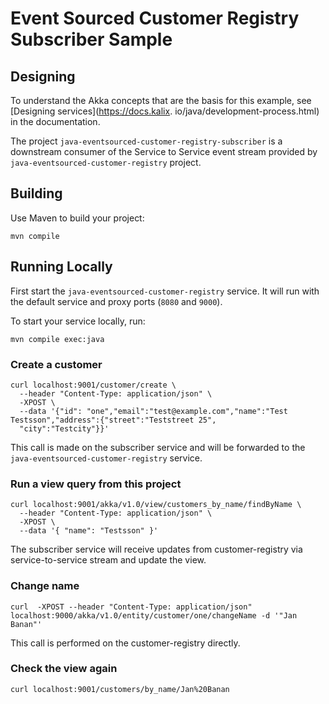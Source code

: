 # Event Sourced Customer Registry Subscriber Sample

## Designing

To understand the Akka concepts that are the basis for this example, see [Designing services](https://docs.kalix.
io/java/development-process.html) in the documentation.

The project `java-eventsourced-customer-registry-subscriber` is a downstream consumer of the Service to Service event stream provided by `java-eventsourced-customer-registry` project.

## Building

Use Maven to build your project:

```shell
mvn compile
```

## Running Locally

First start the `java-eventsourced-customer-registry` service. It will run with the default service and proxy ports (`8080` and `9000`).

To start your service locally, run:

```shell
mvn compile exec:java
```

### Create a customer

```shell
curl localhost:9001/customer/create \
  --header "Content-Type: application/json" \
  -XPOST \
  --data '{"id": "one","email":"test@example.com","name":"Test Testsson","address":{"street":"Teststreet 25", 
  "city":"Testcity"}}'
```

This call is made on the subscriber service and will be forwarded to the `java-eventsourced-customer-registry` service.

### Run a view query from this project

```shell
curl localhost:9001/akka/v1.0/view/customers_by_name/findByName \
  --header "Content-Type: application/json" \
  -XPOST \
  --data '{ "name": "Testsson" }'
```

The subscriber service will receive updates from customer-registry via service-to-service stream and update the view.

### Change name

```shell
curl  -XPOST --header "Content-Type: application/json"  localhost:9000/akka/v1.0/entity/customer/one/changeName -d '"Jan Banan"'
```

This call is performed on the customer-registry directly.
  
### Check the view again

```shell
curl localhost:9001/customers/by_name/Jan%20Banan
```
